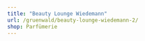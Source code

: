 ```yaml
---
title: "Beauty Lounge Wiedemann"
url: /gruenwald/beauty-lounge-wiedemann-2/
shop: Parfümerie
---
```

